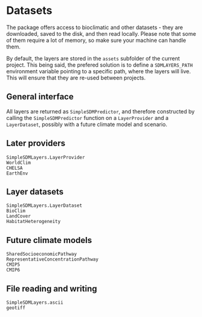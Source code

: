 # Datasets

The package offers access to bioclimatic and other datasets - they are
downloaded, saved to the disk, and then read locally. Please note that some of
them require a lot of memory, so make sure your machine can handle them.

By default, the layers are stored in the `assets` subfolder of the current
project. This being said, the prefered solution is to define a `SDMLAYERS_PATH`
environment variable pointing to a specific path, where the layers will live.
This will ensure that they are re-used between projects.

## General interface

All layers are returned as `SimpleSDMPredictor`, and therefore constructed by
calling the `SimpleSDMPredictor` function on a `LayerProvider` and a
`LayerDataset`, possibly with a future climate model and scenario.

## Later providers

```@docs
SimpleSDMLayers.LayerProvider
WorldClim
CHELSA
EarthEnv
```

## Layer datasets

```@docs
SimpleSDMLayers.LayerDataset
BioClim
LandCover
HabitatHeterogeneity
```

## Future climate models

```@docs
SharedSocioeconomicPathway
RepresentativeConcentrationPathway
CMIP5
CMIP6
```

## File reading and writing

```@docs
SimpleSDMLayers.ascii
geotiff
```